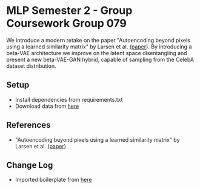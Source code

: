 # MLP Semester 2 - Group Coursework Group 079
We introduce a modern retake on the paper "Autoencoding beyond pixels using a learned similarity matrix" by Larsen et al. ([paper](https://arxiv.org/abs/1512.09300)). By introducing a beta-VAE architecture we improve on the latent space disentangling and present a new beta-VAE-GAN hybrid, capable of sampling from the CelebA dataset distribution.

## Setup
- Install dependencies from requirements.txt
- Download data from [here](http://tamaraberg.com/faceDataset/)

## References
- "Autoencoding beyond pixels using a learned similarity matrix" by Larsen et al. ([paper](https://arxiv.org/abs/1512.09300))

## Change Log
- Imported boilerplate from [here](https://github.com/unmeg/pytorch-boilerplate)
